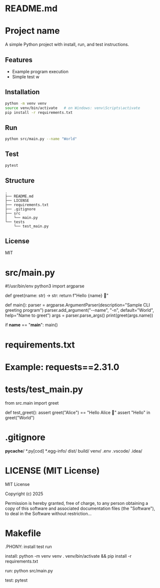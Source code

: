 # README.md
# Project name

A simple Python project with install, run, and test instructions. 

## Features
- Example program execution
- Simple test w

## Installation
```bash
python -m venv venv
source venv/bin/activate   # on Windows: venv\Scripts\activate
pip install -r requirements.txt
```

## Run
```bash
python src/main.py --name "World"
```

## Test
```bash
pytest
```

## Structure
```
.
├── README.md
├── LICENSE
├── requirements.txt
├── .gitignore
├── src
│   └── main.py
└── tests
    └── test_main.py
```

## License
MIT


# src/main.py
#!/usr/bin/env python3
import argparse

def greet(name: str) -> str:
    return f"Hello {name} 👋"

def main():
    parser = argparse.ArgumentParser(description="Sample CLI greeting program")
    parser.add_argument("--name", "-n", default="World", help="Name to greet")
    args = parser.parse_args()
    print(greet(args.name))

if __name__ == "__main__":
    main()


# requirements.txt
# Example: requests==2.31.0


# tests/test_main.py
from src.main import greet

def test_greet():
    assert greet("Alice") == "Hello Alice 👋"
    assert "Hello" in greet("World")


# .gitignore
__pycache__/
*.py[cod]
*.egg-info/
dist/
build/
venv/
.env
.vscode/
.idea/


# LICENSE (MIT License)
MIT License

Copyright (c) 2025

Permission is hereby granted, free of charge, to any person obtaining a copy 
of this software and associated documentation files (the "Software"), to deal
in the Software without restriction...

# Makefile
.PHONY: install test run

install:
	python -m venv venv
	. venv/bin/activate && pip install -r requirements.txt

run:
	python src/main.py

test:
	pytest
